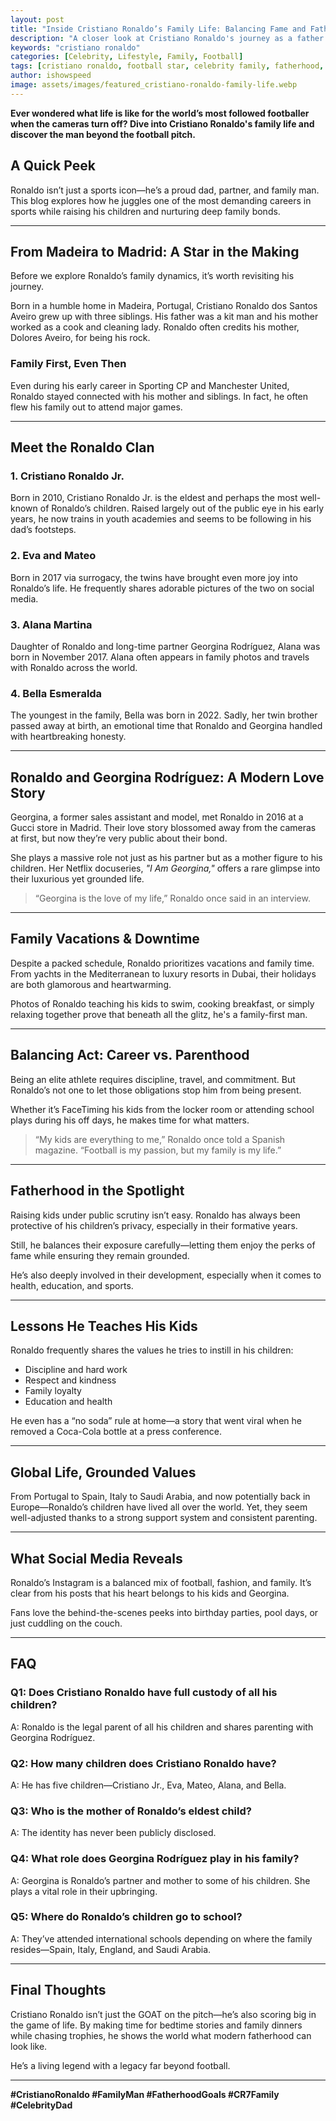 ```yaml
---
layout: post
title: "Inside Cristiano Ronaldo’s Family Life: Balancing Fame and Fatherhood"
description: "A closer look at Cristiano Ronaldo's journey as a father and global icon—how he balances career, family, and legacy."
keywords: "cristiano ronaldo"
categories: [Celebrity, Lifestyle, Family, Football]
tags: [cristiano ronaldo, football star, celebrity family, fatherhood, lifestyle]
author: ishowspeed
image: assets/images/featured_cristiano-ronaldo-family-life.webp
---
```


**Ever wondered what life is like for the world’s most followed footballer when the cameras turn off? Dive into Cristiano Ronaldo's family life and discover the man beyond the football pitch.**

## A Quick Peek
Ronaldo isn’t just a sports icon—he’s a proud dad, partner, and family man. This blog explores how he juggles one of the most demanding careers in sports while raising his children and nurturing deep family bonds.

<ins class="adsbygoogle"
     style="display:block"
     data-ad-client="ca-pub-2784742237479601"
     data-ad-slot="3760872290"
     data-ad-format="auto"
     data-full-width-responsive="true"></ins>
<script>
     (adsbygoogle = window.adsbygoogle || []).push({});
</script>

---

## From Madeira to Madrid: A Star in the Making
Before we explore Ronaldo’s family dynamics, it’s worth revisiting his journey.

Born in a humble home in Madeira, Portugal, Cristiano Ronaldo dos Santos Aveiro grew up with three siblings. His father was a kit man and his mother worked as a cook and cleaning lady. Ronaldo often credits his mother, Dolores Aveiro, for being his rock.

### Family First, Even Then
Even during his early career in Sporting CP and Manchester United, Ronaldo stayed connected with his mother and siblings. In fact, he often flew his family out to attend major games.

---

## Meet the Ronaldo Clan
### 1. **Cristiano Ronaldo Jr.**
Born in 2010, Cristiano Ronaldo Jr. is the eldest and perhaps the most well-known of Ronaldo’s children. Raised largely out of the public eye in his early years, he now trains in youth academies and seems to be following in his dad’s footsteps.

### 2. **Eva and Mateo**
Born in 2017 via surrogacy, the twins have brought even more joy into Ronaldo’s life. He frequently shares adorable pictures of the two on social media.

### 3. **Alana Martina**
Daughter of Ronaldo and long-time partner Georgina Rodríguez, Alana was born in November 2017. Alana often appears in family photos and travels with Ronaldo across the world.

<ins class="adsbygoogle"
     style="display:block"
     data-ad-client="ca-pub-2784742237479601"
     data-ad-slot="3760872290"
     data-ad-format="auto"
     data-full-width-responsive="true"></ins>
<script>
     (adsbygoogle = window.adsbygoogle || []).push({});
</script>

### 4. **Bella Esmeralda**
The youngest in the family, Bella was born in 2022. Sadly, her twin brother passed away at birth, an emotional time that Ronaldo and Georgina handled with heartbreaking honesty.

---

## Ronaldo and Georgina Rodríguez: A Modern Love Story
Georgina, a former sales assistant and model, met Ronaldo in 2016 at a Gucci store in Madrid. Their love story blossomed away from the cameras at first, but now they’re very public about their bond.

She plays a massive role not just as his partner but as a mother figure to his children. Her Netflix docuseries, *"I Am Georgina,"* offers a rare glimpse into their luxurious yet grounded life.

> “Georgina is the love of my life,” Ronaldo once said in an interview.

---

## Family Vacations & Downtime
Despite a packed schedule, Ronaldo prioritizes vacations and family time. From yachts in the Mediterranean to luxury resorts in Dubai, their holidays are both glamorous and heartwarming.

Photos of Ronaldo teaching his kids to swim, cooking breakfast, or simply relaxing together prove that beneath all the glitz, he's a family-first man.

---

## Balancing Act: Career vs. Parenthood
Being an elite athlete requires discipline, travel, and commitment. But Ronaldo’s not one to let those obligations stop him from being present.

Whether it’s FaceTiming his kids from the locker room or attending school plays during his off days, he makes time for what matters.

<ins class="adsbygoogle"
     style="display:block"
     data-ad-client="ca-pub-2784742237479601"
     data-ad-slot="3760872290"
     data-ad-format="auto"
     data-full-width-responsive="true"></ins>
<script>
     (adsbygoogle = window.adsbygoogle || []).push({});
</script>

> “My kids are everything to me,” Ronaldo once told a Spanish magazine. “Football is my passion, but my family is my life.”

---

## Fatherhood in the Spotlight
Raising kids under public scrutiny isn’t easy. Ronaldo has always been protective of his children’s privacy, especially in their formative years.

Still, he balances their exposure carefully—letting them enjoy the perks of fame while ensuring they remain grounded.

He’s also deeply involved in their development, especially when it comes to health, education, and sports.

---

## Lessons He Teaches His Kids
Ronaldo frequently shares the values he tries to instill in his children:

- Discipline and hard work
- Respect and kindness
- Family loyalty
- Education and health

He even has a “no soda” rule at home—a story that went viral when he removed a Coca-Cola bottle at a press conference.

---

## Global Life, Grounded Values
From Portugal to Spain, Italy to Saudi Arabia, and now potentially back in Europe—Ronaldo’s children have lived all over the world. Yet, they seem well-adjusted thanks to a strong support system and consistent parenting.

<ins class="adsbygoogle"
     style="display:block"
     data-ad-client="ca-pub-2784742237479601"
     data-ad-slot="3760872290"
     data-ad-format="auto"
     data-full-width-responsive="true"></ins>
<script>
     (adsbygoogle = window.adsbygoogle || []).push({});
</script>

---

## What Social Media Reveals
Ronaldo’s Instagram is a balanced mix of football, fashion, and family. It’s clear from his posts that his heart belongs to his kids and Georgina.

Fans love the behind-the-scenes peeks into birthday parties, pool days, or just cuddling on the couch.

---

## FAQ

### Q1: Does Cristiano Ronaldo have full custody of all his children?
A: Ronaldo is the legal parent of all his children and shares parenting with Georgina Rodríguez.

### Q2: How many children does Cristiano Ronaldo have?
A: He has five children—Cristiano Jr., Eva, Mateo, Alana, and Bella.

### Q3: Who is the mother of Ronaldo’s eldest child?
A: The identity has never been publicly disclosed.

### Q4: What role does Georgina Rodríguez play in his family?
A: Georgina is Ronaldo’s partner and mother to some of his children. She plays a vital role in their upbringing.

<ins class="adsbygoogle"
     style="display:block"
     data-ad-client="ca-pub-2784742237479601"
     data-ad-slot="3760872290"
     data-ad-format="auto"
     data-full-width-responsive="true"></ins>
<script>
     (adsbygoogle = window.adsbygoogle || []).push({});
</script>

### Q5: Where do Ronaldo’s children go to school?
A: They’ve attended international schools depending on where the family resides—Spain, Italy, England, and Saudi Arabia.

---

## Final Thoughts
Cristiano Ronaldo isn’t just the GOAT on the pitch—he’s also scoring big in the game of life. By making time for bedtime stories and family dinners while chasing trophies, he shows the world what modern fatherhood can look like.

He’s a living legend with a legacy far beyond football.

---

**#CristianoRonaldo #FamilyMan #FatherhoodGoals #CR7Family #CelebrityDad**

